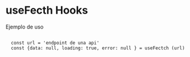 # useFecth Hooks

Ejemplo de uso

`````

  const url = 'endpoint de una api'
  const {data: null, loading: true, error: null } = useFectch (url)

`````
